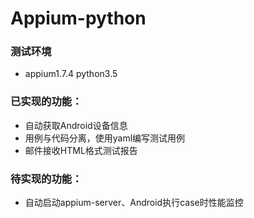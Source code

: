 # Appium-python
### 测试环境
* appium1.7.4  python3.5
### 已实现的功能：
* 自动获取Android设备信息
* 用例与代码分离，使用yaml编写测试用例
* 邮件接收HTML格式测试报告
### 待实现的功能：
* 自动启动appium-server、Android执行case时性能监控

